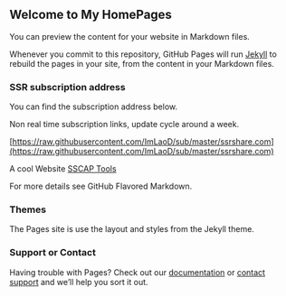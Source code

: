## Welcome to My HomePages

You can preview the content for your website in Markdown files.

Whenever you commit to this repository, GitHub Pages will run [Jekyll](https://jekyllrb.com/) to rebuild the pages in your site, from the content in your Markdown files.

### SSR subscription address

You can find the subscription address below.

Non real time subscription links, update cycle around a week.

[https://raw.githubusercontent.com/ImLaoD/sub/master/ssrshare.com](https://raw.githubusercontent.com/ImLaoD/sub/master/ssrshare.com)

A cool Website [SSCAP Tools](https://www.ssrtool.com/tool/free_ssr)

For more details see GitHub Flavored Markdown.

### Themes

The Pages site is use the layout and styles from the Jekyll theme.

### Support or Contact

Having trouble with Pages? Check out our [documentation](https://help.github.com/categories/github-pages-basics/) or [contact support](https://github.com/contact) and we’ll help you sort it out.
